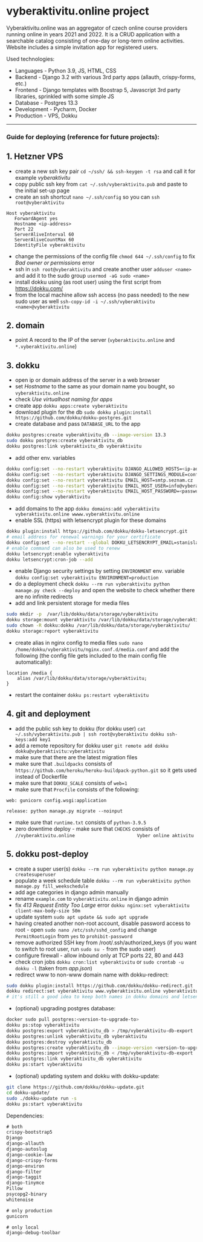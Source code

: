# vyberaktivitu.online project

Vyberaktivitu.online was an aggregator of czech online course providers running online in years 2021 and 2022.
It is a CRUD application with a searchable catalog consisting of one-day or long-term online activities.
Website includes a simple invitation app for registered users.

Used technologies:
* Languages - Python 3.9, JS, HTML, CSS
* Backend - Django 3.2 with various 3rd party apps (allauth, crispy-forms, etc.)
* Frontend - Django templates with Boostrap 5, Javascript 3rd party libraries, sprinkled with some simple JS
* Database - Postgres 13.3
* Development - Pycharm, Docker
* Production - VPS, Dokku

___________________
### Guide for deploying (reference for future projects):
## 1. Hetzner VPS

- create a new ssh key pair `cd ~/ssh/ && ssh-keygen -t rsa` and call it for example _vyberaktivitu_
- copy public ssh key from `cat ~/.ssh/vyberaktivitu.pub` and paste to the initial set-up page
- create an ssh shortcut `nano ~/.ssh/config` so you can `ssh root@vyberaktivitu`

```
Host vyberaktivitu
   ForwardAgent yes
   Hostname <ip-address>
   Port 22
   ServerAliveInterval 60
   ServerAliveCountMax 60
   IdentityFile vyberaktivitu
```

- change the permissions of the config file `chmod 644 ~/.ssh/config` to fix _Bad owner or permissions_ error
- ssh in `ssh root@vyberaktivitu` and create another user `adduser <name>`
  and add it to the sudo group `usermod -aG sudo <name>`
- install dokku using (as root user) using the first script from https://dokku.com/
- from the local machine allow ssh access (no pass needed) to the new sudo user as well
  `ssh-copy-id -i ~/.ssh/vyberaktivitu <name>@vyberaktivitu`

## 2. domain

- point A record to the IP of the server (`vyberaktivitu.online` and `*.vyberaktivitu.online`)

## 3. dokku

- open ip or domain address of the server in a web browser
- set _Hostname_ to the same as your domain name you bought, so `vyberaktivitu.online`
- check _Use virtualhost naming for apps_
- create app `dokku apps:create vyberaktivitu`
- download plugin for the db `sudo dokku plugin:install https://github.com/dokku/dokku-postgres.git`
- create database and pass `DATABASE_URL` to the app

 ```bash
dokku postgres:create vyberaktivitu_db --image-version 13.3
sudo dokku postgres:create vyberaktivitu_db
dokku postgres:link vyberaktivitu_db vyberaktivitu
```

- add other env. variables

```bash
dokku config:set --no-restart vyberaktivitu DJANGO_ALLOWED_HOSTS=<ip-address>,vyberaktivitu.online,www.vyberaktivitu.online
dokku config:set --no-restart vyberaktivitu DJANGO_SETTINGS_MODULE=config.settings.production
dokku config:set --no-restart vyberaktivitu EMAIL_HOST=smtp.seznam.cz
dokku config:set --no-restart vyberaktivitu EMAIL_HOST_USER=info@vyberaktivitu.online
dokku config:set --no-restart vyberaktivitu EMAIL_HOST_PASSWORD=<password>
dokku config:show vyberaktivitu
```

- add domains to the app `dokku domains:add vyberaktivitu vyberaktivitu.online wwww.vyberaktivitu.online`
- enable SSL (https) with letsencrypt plugin for these domains

```bash
dokku plugin:install https://github.com/dokku/dokku-letsencrypt.git
# email address for renewal warnings for your certificate
dokku config:set --no-restart --global DOKKU_LETSENCRYPT_EMAIL=stanislav.matas@gmail.com
# enable command can also be used to renew
dokku letsencrypt:enable vyberaktivitu
dokku letsencrypt:cron-job --add
```  

- enable Django security settings by setting `ENVIRONMENT` env.
  variable `dokku config:set vyberaktivitu ENVIRONMENT=production`
- do a deployment check `dokku --rm run vyberaktivitu python manage.py check --deploy` and open the website to check whether
  there are no infinite redirects
- add and link persistent storage for media files

 ```bash
sudo mkdir -p  /var/lib/dokku/data/storage/vyberaktivitu
dokku storage:mount vyberaktivitu /var/lib/dokku/data/storage/vyberaktivitu:/app/media
sudo chown -R dokku:dokku /var/lib/dokku/data/storage/vyberaktivitu/
dokku storage:report vyberaktivitu
 ```

- create alias in nginx config to media files `sudo nano /home/dokku/vyberaktivitu/nginx.conf.d/media.conf` and add the
  following (the config file gets included to the main config file automatically):

```
location /media {
    alias /var/lib/dokku/data/storage/vyberaktivitu;
}
```

- restart the container `dokku ps:restart vyberaktivitu`

## 4. git and deployment

- add the public ssh key to dokku (for dokku
  user) `cat ~/.ssh/vyberaktivitu.pub | ssh root@vyberaktivitu dokku ssh-keys:add key1`
- add a remote repository for dokku user `git remote add dokku dokku@vyberaktivitu:vyberaktivitu`
- make sure that there are the latest migration files
- make sure that `.buildpacks` consists of `https://github.com/heroku/heroku-buildpack-python.git` so it gets used
  instead of Dockerfile
- make sure that `DOKKU_SCALE` consists of `web=1`
- make sure that `Procfile` consists of the following:

```
web: gunicorn config.wsgi:application

release: python manage.py migrate --noinput 
```

- make sure that `runtime.txt` consists of `python-3.9.5`
- zero downtime deploy - make sure that `CHECKS` consists
  of `//vyberaktivitu.online                       Vyber online aktivitu`

## 5. dokku post-deploy

- create a super user(s) `dokku --rm run vyberaktivitu python manage.py createsuperuser`
- populate a week schedule table `dokku --rm run vyberaktivitu python manage.py fill_weekschedule`
- add age categories in django admin manually
- rename `example.com` to `vyberaktivitu.online` in django admin
- fix _413 Request Entity Too Large_ error `dokku nginx:set vyberaktivitu client-max-body-size 50m`
- update system `sudo apt update && sudo apt upgrade`
- having created another non-root account, disable password access to root - open `sudo nano /etc/ssh/sshd_config` and
  change `PermitRootLogin` from `yes` to `prohibit-password`
- remove authorized SSH key from /root/.ssh/authorized_keys (if you want to switch to root user, run `sudo su -` from
  the sudo user)
- configure firewall - allow inbound only at TCP ports 22, 80 and 443
- check cron jobs `dokku cron:list vyberaktivitu` or `sudo crontab -u dokku -l` (taken from _app.json_)
- redirect www to non-www domain name with dokku-redirect:

```bash
sudo dokku plugin:install https://github.com/dokku/dokku-redirect.git
dokku redirect:set vyberaktivitu www.vyberaktivitu.online vyberaktivitu.online
# it's still a good idea to keep both names in dokku domains and letsencrypt
```

- (optional) upgrading postgres database:

```bash
docker sudo pull postgres:<version-to-upgrade-to>
dokku ps:stop vyberaktivitu
dokku postgres:export vyberaktivitu_db > /tmp/vyberaktivitu-db-export
dokku postgres:unlink vyberaktivitu_db vyberaktivitu
dokku postgres:destroy vyberaktivitu_db
dokku postgres:create vyberaktivitu_db --image-version <version-to-upgrade-to>
dokku postgres:import vyberaktivitu_db < /tmp/vyberaktivitu-db-export
dokku postgres:link vyberaktivitu_db vyberaktivitu
dokku ps:start vyberaktivitu
```

- (optional) updating system and dokku with dokku-update:
```bash
git clone https://github.com/dokku/dokku-update.git
cd dokku-update/
sudo ./dokku-update run -s
dokku ps:start vyberaktivitu
```

Dependencies:

```requirements.txt
# both
crispy-bootstrap5
Django
django-allauth
django-autoslug
django-cookie-law
django-crispy-forms
django-environ
django-filter
django-taggit
django-tinymce
Pillow
psycopg2-binary
whitenoise

# only production
gunicorn

# only local
django-debug-toolbar
```